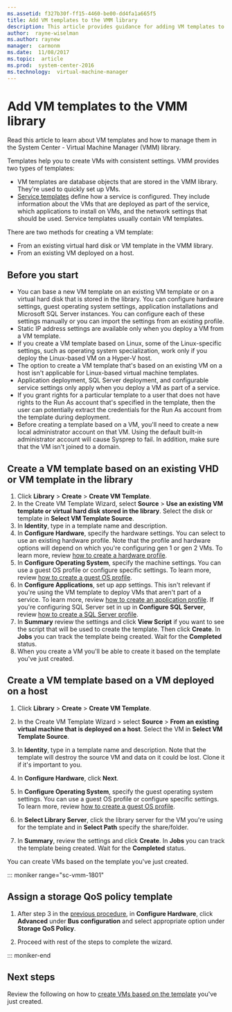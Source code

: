 ```yaml
---
ms.assetid: f327b30f-ff15-4460-be00-dd4fa1a665f5
title: Add VM templates to the VMM library
description: This article provides guidance for adding VM templates to the library in the VMM compute fabric
author:  rayne-wiselman
ms.author: raynew
manager:  carmonm
ms.date:  11/08/2017
ms.topic:  article
ms.prod:  system-center-2016
ms.technology:  virtual-machine-manager
---
```


# Add VM templates to the VMM library

Read this article to learn about VM templates and how to manage them in the System Center - Virtual Machine Manager (VMM) library.

Templates help you to create VMs with consistent settings. VMM provides two types of templates:

- VM templates are database objects that are stored in the VMM library. They're used to quickly set up VMs.
- [Service templates](library-resources.md) define how a service is configured. They include information about the VMs that are deployed as part of the service, which applications to install on VMs, and the network settings that should be used. Service templates usually contain VM templates.

There are two methods for creating a VM template:

- From an existing virtual hard disk or VM template in the VMM library.
- From an existing VM deployed on a host.

## Before you start

- You can base a new VM template on an existing VM template or on a virtual hard disk that is stored in the library. You can configure hardware settings, guest operating system settings, application installations and Microsoft SQL Server instances. You can configure each of these settings manually or you can import the settings from an existing profile.
- Static IP address settings are available only when you deploy a VM from a VM template.
- If you create a VM template  based on Linux, some of the Linux-specific settings, such as operating system specialization, work only if you deploy the Linux-based VM on a Hyper-V host.
- The option to create a VM template that's based on an existing VM on a host isn't applicable for Linux-based virtual machine templates.
- Application deployment, SQL Server deployment, and configurable service settings only apply when you deploy a VM as part of a service.
- If you grant rights for a particular template to a user that does not have rights to the Run As account that's specified in the template, then the user can potentially extract the credentials for the Run As account from the template during deployment.
- Before creating a template based on a VM, you'll need to create a new local administrator account on that VM. Using the default built-in administrator account will cause Sysprep to fail. In addition, make sure that the VM isn't joined to a domain.

## Create a VM template based on an existing VHD or VM template in the library

1. Click **Library** > **Create** > **Create VM Template**.
2. In  the Create VM Template Wizard, select **Source** > **Use an existing VM template or virtual hard disk stored in the library**. Select the disk or template in **Select VM Template Source**.
3. In **Identity**, type in a template name and description.
4. In **Configure Hardware**, specify the hardware settings. You can select to use an existing hardware profile. Note that the profile and hardware options will depend on which you're configuring gen 1 or gen 2 VMs. To learn more, review [how to create a hardware profile](library-profiles.md#create-a-hardware-profile).
5. In **Configure Operating System**, specify the machine settings. You can use a guest OS profile or configure specific settings. To learn more, review [how to create a guest OS profile](library-profiles.md#create-a-guest-os-profile).
6. In **Configure Applications**, set up app settings. This isn't relevant if you're using the VM template to deploy VMs that aren't part of a service. To learn more, review [how to create an application profile](library-profiles.md#create-an-application-profile). If you're configuring SQL Server set in up in **Configure SQL Server**, review [how to create a SQL Server profile](library-profiles.md#create-a-sql-server-profile).
7. In **Summary** review the settings and click **View Script** if you want to see the script that will be used to create the template. Then click **Create**. In **Jobs** you can track the template being created. Wait for the **Completed** status.
8. When you create a VM you'll be able to create it based on the template you've just created.

## Create a VM template based on a VM deployed on a host

1. Click **Library** > **Create** > **Create VM Template**.
2. In  the Create VM Template Wizard > select **Source** > **From an existing virtual machine that is deployed on a host**. Select the VM in **Select VM Template Source**.
3. In **Identity**, type in a template name and description. Note that the template will destroy the source VM and data on it could be lost. Clone it if it's important to you.
4. In **Configure Hardware**, click **Next**.

5. In **Configure Operating System**, specify the guest operating system settings. You can use a guest OS profile or configure specific settings. To learn more, review [how to create a guest OS profile](library-profiles.md#create-a-guest-os-profile).
6. In **Select Library Server**, click the library server for the VM you're using for the template and in **Select Path** specify the share/folder.
7. In **Summary**, review the settings and click **Create**. In **Jobs** you can track the template being created. Wait for the **Completed** status.

You can create VMs based on the template you've just created.

::: moniker range="sc-vmm-1801"

## Assign a storage QoS policy template

1. After step 3 in the [previous procedure](#create-a-VM-template-based-on-a-vm-deployed-on-a-host), in **Configure Hardware**, click  **Advanced** under **Bus configuration** and select appropriate option under **Storage QoS Policy**.

2. Proceed with rest of the steps to complete the wizard.

::: moniker-end

## Next steps

Review the following on how to [create VMs based on the template](vm-template.md) you've just created.
